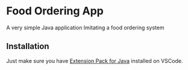 # Food Ordering App

A very simple Java application Imitating a food ordering system

## Installation

Just make sure you have [Extension Pack for Java](https://marketplace.visualstudio.com/items?itemName=vscjava.vscode-java-pack) installed on VSCode.
